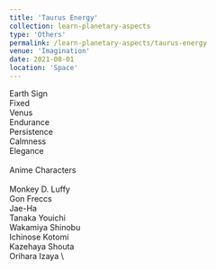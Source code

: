 ```yaml
---
title: 'Taurus Energy'
collection: learn-planetary-aspects
type: 'Others'
permalink: /learn-planetary-aspects/taurus-energy
venue: 'Imagination'
date: 2021-08-01
location: 'Space'
---
```


Earth Sign \
Fixed \
Venus \
Endurance \
Persistence \
Calmness \
Elegance \
\
Anime Characters \
\
Monkey D. Luffy \
Gon Freccs \
Jae-Ha \
Tanaka Youichi \
Wakamiya Shinobu \
Ichinose Kotomi \
Kazehaya Shouta \
Orihara Izaya \


